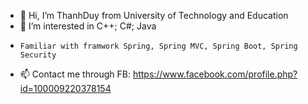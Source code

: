 - 👋 Hi, I’m ThanhDuy from University of Technology and Education
- 👀 I’m interested in C++; C#; Java
-     Familiar with framwork Spring, Spring MVC, Spring Boot, Spring Security
- 📫 Contact me through FB: https://www.facebook.com/profile.php?id=100009220378154

<!---
ThanhDuy21110759/ThanhDuy21110759 is a ✨ special ✨ repository because its `README.md` (this file) appears on your GitHub profile.
You can click the Preview link to take a look at your changes.
--->
